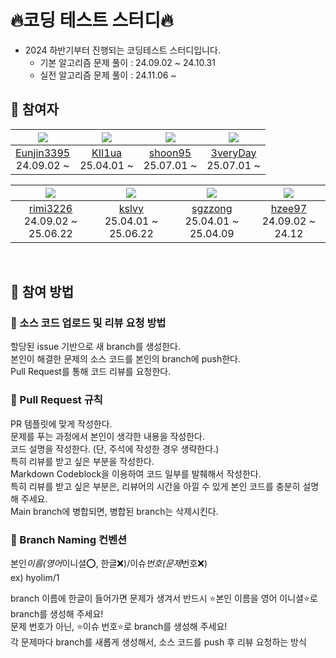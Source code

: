 # 🔥코딩 테스트 스터디🔥

- 2024 하반기부터 진행되는 코딩테스트 스터디입니다.
  - 기본 알고리즘 문제 풀이 : 24.09.02 ~ 24.10.31
  - 실전 알고리즘 문제 풀이 : 24.11.06 ~

## 🔸 참여자

| ![](https://avatars.githubusercontent.com/u/114724403?v=4) | ![](https://avatars.githubusercontent.com/u/86961575?v=4) | ![](https://avatars.githubusercontent.com/u/78721630?v=4) | ![](https://avatars.githubusercontent.com/u/113419425?v=4) |
| :--------------------------------------------------------: | :-------------------------------------------------------: | :-------------------------------------------------------: | :--------------------------------------------------------: |
| [Eunjin3395](https://github.com/Eunjin3395)<br/>24.09.02 ~ |    [KII1ua](https://github.com/KII1ua)<br/>25.04.01 ~     |   [shoon95](https://github.com/shoon95)<br/>25.07.01 ~    |   [3veryDay](https://github.com/3veryDay)<br/>25.07.01 ~   |

|    ![](https://avatars.githubusercontent.com/u/91868155?v=4)    | ![](https://avatars.githubusercontent.com/u/112928885?v=4) |   ![](https://avatars.githubusercontent.com/u/86835751?v=4)   | ![](https://avatars.githubusercontent.com/u/136284855?v=4) |
| :-------------------------------------------------------------: | :--------------------------------------------------------: | :-----------------------------------------------------------: | :--------------------------------------------------------: |
| [rimi3226](https://github.com/rimi3226)<br/>24.09.02 ~ 25.06.22 | [kslvy](https://github.com/kslvy)<br/>25.04.01 ~ 25.06.22  | [sgzzong](https://github.com/sgzzong)<br/>25.04.01 ~ 25.04.09 |  [hzee97](https://github.com/hzee97)<br/>24.09.02 ~ 24.12  |

<br/>

## 🔸 참여 방법

### 🔹 소스 코드 업로드 및 리뷰 요청 방법

할당된 issue 기반으로 새 branch를 생성한다.  
본인이 해결한 문제의 소스 코드를 본인의 branch에 push한다.  
Pull Request를 통해 코드 리뷰를 요청한다.

### 🔹 Pull Request 규칙

PR 템플릿에 맞게 작성한다.  
문제를 푸는 과정에서 본인이 생각한 내용을 작성한다.  
코드 설명을 작성한다. (단, 주석에 작성한 경우 생략한다.)  
특히 리뷰를 받고 싶은 부분을 작성한다.  
Markdown Codeblock을 이용하여 코드 일부를 발췌해서 작성한다.  
특히 리뷰를 받고 싶은 부분은, 리뷰어의 시간을 아낄 수 있게 본인 코드를 충분히 설명해 주세요.  
Main branch에 병합되면, 병합된 branch는 삭제시킨다.

### 🔹 Branch Naming 컨벤션

본인*이름(영어*이니셜⭕, 한글❌)/이슈*번호(문제*번호❌)  
ex) hyolim/1

branch 이름에 한글이 들어가면 문제가 생겨서 반드시 ⭐본인 이름을 영어 이니셜⭐로 branch를 생성해 주세요!  
문제 번호가 아닌, ⭐이슈 번호⭐로 branch를 생성해 주세요!  
각 문제마다 branch를 새롭게 생성해서, 소스 코드를 push 후 리뷰 요청하는 방식
